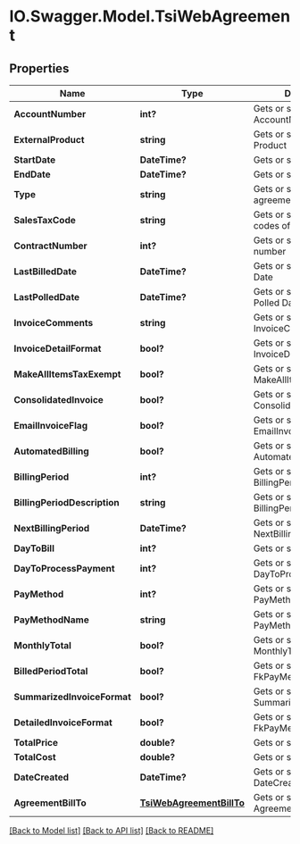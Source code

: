 # IO.Swagger.Model.TsiWebAgreement
## Properties

Name | Type | Description | Notes
------------ | ------------- | ------------- | -------------
**AccountNumber** | **int?** | Gets or sets the AccountNumber | [optional] 
**ExternalProduct** | **string** | Gets or sets the External Product | [optional] 
**StartDate** | **DateTime?** | Gets or sets the Start date | [optional] 
**EndDate** | **DateTime?** | Gets or sets the End Date | [optional] 
**Type** | **string** | Gets or sets the Type of agreement | [optional] 
**SalesTaxCode** | **string** | Gets or sets the sales tax codes of the agreement | [optional] 
**ContractNumber** | **int?** | Gets or sets the Contact number | [optional] 
**LastBilledDate** | **DateTime?** | Gets or sets the Last Billed Date | [optional] 
**LastPolledDate** | **DateTime?** | Gets or sets the Last Polled Date | [optional] 
**InvoiceComments** | **string** | Gets or sets the InvoiceComments | [optional] 
**InvoiceDetailFormat** | **bool?** | Gets or sets the InvoiceDetailFormat | [optional] 
**MakeAllItemsTaxExempt** | **bool?** | Gets or sets the MakeAllItemsTaxExempt | [optional] 
**ConsolidatedInvoice** | **bool?** | Gets or sets the ConsolidatedInvoice | [optional] 
**EmailInvoiceFlag** | **bool?** | Gets or sets the EmailInvoiceFlag | [optional] 
**AutomatedBilling** | **bool?** | Gets or sets the AutomatedBilling | [optional] 
**BillingPeriod** | **int?** | Gets or sets the BillingPeriod | [optional] 
**BillingPeriodDescription** | **string** | Gets or sets the BillingPeriodDescription | [optional] 
**NextBillingPeriod** | **DateTime?** | Gets or sets the NextBillingPeriod | [optional] 
**DayToBill** | **int?** | Gets or sets the DayToBill | [optional] 
**DayToProcessPayment** | **int?** | Gets or sets the DayToProcessPayment | [optional] 
**PayMethod** | **int?** | Gets or sets the PayMethod | [optional] 
**PayMethodName** | **string** | Gets or sets the PayMethodName | [optional] 
**MonthlyTotal** | **bool?** | Gets or sets the MonthlyTotal | [optional] 
**BilledPeriodTotal** | **bool?** | Gets or sets the FkPayMethods | [optional] 
**SummarizedInvoiceFormat** | **bool?** | Gets or sets the SummarizedInvoiceFormat | [optional] 
**DetailedInvoiceFormat** | **bool?** | Gets or sets the FkPayMethods | [optional] 
**TotalPrice** | **double?** | Gets or sets the TotalPrice | [optional] 
**TotalCost** | **double?** | Gets or sets the TotalCost | [optional] 
**DateCreated** | **DateTime?** | Gets or sets the DateCreated | [optional] 
**AgreementBillTo** | [**TsiWebAgreementBillTo**](TsiWebAgreementBillTo.md) | Gets or sets the AgreementBillTo | [optional] 

[[Back to Model list]](../README.md#documentation-for-models) [[Back to API list]](../README.md#documentation-for-api-endpoints) [[Back to README]](../README.md)

